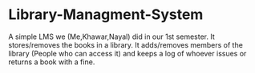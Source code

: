 # Library-Managment-System
A simple LMS we (Me,Khawar,Nayal) did in our 1st semester. It stores/removes the books in a library. It adds/removes members of the library (People who can access it) and keeps a log of whoever issues or returns a book with a fine.
